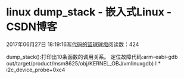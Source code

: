 
# linux dump_stack - 嵌入式Linux - CSDN博客

2017年06月27日 18:19:16[写代码的篮球球痴](https://me.csdn.net/weiqifa0)阅读数：424


dump_stack():打印出10条函数的调用关系。
定位故障代码:arm-eabi-gdb out/target/product/msm8625/obj/KERNEL_OBJ/vmlinuxgdb) l * i2c_device_probe+0xc4



